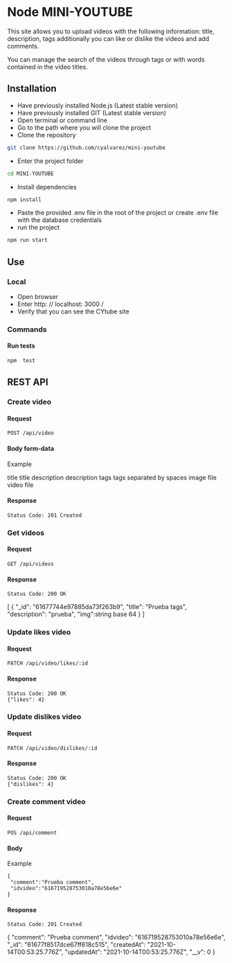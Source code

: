 # Node MINI-YOUTUBE

This site allows you to upload videos with the following information: title, description, tags additionally you can like or dislike the videos and add comments.

You can manage the search of the videos through tags or with words contained in the video titles.

## Installation

* Have previously installed Node.js (Latest stable version)
* Have previously installed GIT (Latest stable version)
* Open terminal or command line
* Go to the path where you will clone the project
* Clone the repository
```bash
git clone https://github.com/cyalvarez/mini-youtube
```
* Enter the project folder
```bash
cd MINI-YOUTUBE
```
* Install dependencies
```bash
npm install
```
* Paste the provided .env file in the root of the project or create .env file with the database credentials
* run the project
```bash
npm run start
```

## Use

### Local

* Open browser
* Enter http: // localhost: 3000 /
* Verify that you can see the CYtube site


### Commands

#### Run tests
```bash
npm  test
```

## REST API

### Create video

#### Request

`POST /api/video`

#### Body form-data

Example

   title       title
   description description
   tags        tags separated by spaces
   image       file
   video       file


#### Response

    Status Code: 201 Created 

### Get videos

#### Request

`GET /api/videos`

#### Response

    Status Code: 200 OK 
   [
       {
         "_id": "61677744e97885da73f263b9",
         "title": "Prueba tags",
         "description": "prueba",
         "img":string base 64
       }
   ]

### Update likes video

#### Request

`PATCH /api/video/likes/:id`

#### Response
    Status Code: 200 OK
    {"likes": 4}


### Update dislikes video

#### Request

`PATCH /api/video/dislikes/:id`

#### Response
    Status Code: 200 OK
    {"dislikes": 4}

### Create comment video

#### Request

`POS /api/comment`

#### Body

Example

    {
     "comment":"Prueba comment",
     "idvideo":"616719528753010a78e56e6e"
    }

#### Response
    Status Code: 201 Created
   {
    "comment": "Prueba comment",
    "idvideo": "616719528753010a78e56e6e",
    "_id": "61677f8517dce67ff618c515",
    "createdAt": "2021-10-14T00:53:25.776Z",
    "updatedAt": "2021-10-14T00:53:25.776Z",
    "__v": 0
  }